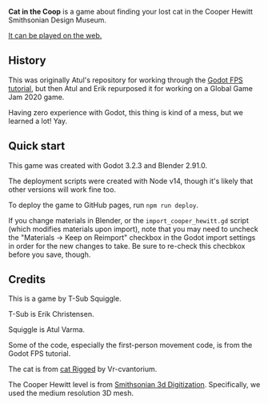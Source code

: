 **Cat in the Coop** is a game about finding your lost cat in the Cooper Hewitt Smithsonian Design Museum.

[It can be played on the web.](https://toolness.github.io/cat-in-the-coop/)

## History

This was originally Atul's repository for working through the [Godot FPS tutorial](https://docs.godotengine.org/en/stable/tutorials/3d/fps_tutorial/index.html), but then Atul and Erik repurposed it for working on a Global Game Jam 2020 game.

Having zero experience with Godot, this thing is kind of a mess, but we learned a lot!  Yay.

## Quick start

This game was created with Godot 3.2.3 and Blender 2.91.0.

The deployment scripts were created with Node v14, though it's likely that other versions will work fine too.

To deploy the game to GitHub pages, run `npm run deploy`.

If you change materials in Blender, or the `import_cooper_hewitt.gd` script (which modifies materials upon import), note that you may need to uncheck the "Materials -> Keep on Reimport" checkbox in the Godot import settings in order for the new changes to take. Be sure to re-check this checbkox before you save, though.

## Credits

This is a game by T-Sub Squiggle.

T-Sub is Erik Christensen.

Squiggle is Atul Varma.

Some of the code, especially the first-person movement code, is from the Godot FPS tutorial.

The cat is from [cat Rigged](https://sketchfab.com/3d-models/cat-rigged-eccebebd5a60484eaa49036f8a4b6ed7) by 
Vr-cvantorium.

The Cooper Hewitt level is from [Smithsonian 3d Digitization](https://3d.si.edu/explore/museum/cooper-hewitt?edan_local=&edan_q=Carnegie%2BMansion&). Specifically, we used the medium resolution 3D mesh.
